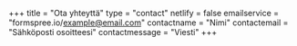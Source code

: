 +++
title = "Ota yhteyttä"
type = "contact"
netlify = false
emailservice = "formspree.io/example@email.com"
contactname = "Nimi"
contactemail = "Sähköposti osoitteesi"
contactmessage = "Viesti"
+++
